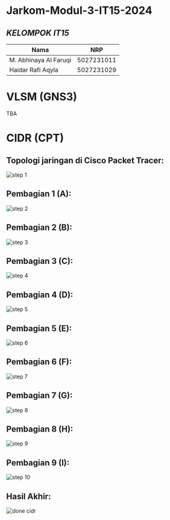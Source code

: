 # Jarkom-Modul-3-IT15-2024

## ***KELOMPOK IT15***
| Nama      | NRP         |
|-----------|-------------|
| M. Abhinaya Al Faruqi | 5027231011  |  
| Haidar Rafi Aqyla | 5027231029   |

# VLSM (GNS3)
TBA

# CIDR (CPT)
## Topologi jaringan di Cisco Packet Tracer:
![step 1](https://github.com/user-attachments/assets/1db54145-829e-446c-8dfc-58af27643c52)

## Pembagian 1 (A):
![step 2](https://github.com/user-attachments/assets/fb778263-7b7f-402c-9794-06b448e533fe)

## Pembagian 2 (B):
![step 3](https://github.com/user-attachments/assets/8685695b-0ae3-44c1-9e8f-48a60983b7d2)

## Pembagian 3 (C):
![step 4](https://github.com/user-attachments/assets/8d34fa12-9951-440a-8c2b-beefca7cab6e)

## Pembagian 4 (D):
![step 5](https://github.com/user-attachments/assets/57fcd835-4805-4aa8-b0e4-1205a4960cb3)

## Pembagian 5 (E):
![step 6](https://github.com/user-attachments/assets/c631585c-3468-48e9-8790-ccb46e507b20)

## Pembagian 6 (F):
![step 7](https://github.com/user-attachments/assets/aabc1b86-63ca-4ac4-92fc-d29c39cbda9e)

## Pembagian 7 (G):
![step 8](https://github.com/user-attachments/assets/e20db417-7acd-484a-b903-a39c5affc2ea)

## Pembagian 8 (H):
![step 9](https://github.com/user-attachments/assets/b5471a6a-61dc-440e-a17f-a76ba299550c)

## Pembagian 9 (I):
![step 10](https://github.com/user-attachments/assets/2ae16c6c-2464-44cb-938c-8b78c1b0cb17)

## Hasil Akhir:
![done cidr](https://github.com/user-attachments/assets/6262ba8d-21a6-4185-9181-fda0f0f3fa40)

